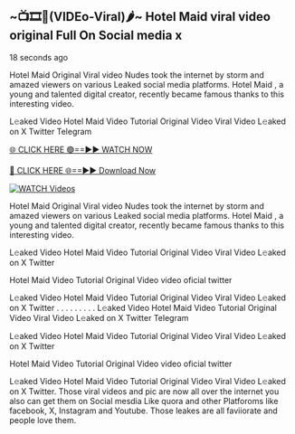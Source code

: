 ## ~📺🎞️👙(VIDEo-Viral)🌶~ Hotel Maid     viral video original Full On Social media x 

18 seconds ago

Hotel Maid     Original Viral video Nudes took the internet by storm and amazed viewers on various Leaked social media platforms. Hotel Maid    , a young and talented digital creator, recently became famous thanks to this interesting video.

L𝚎aked Video Hotel Maid     Video Tutorial Original Video Viral Video L𝚎aked on X Twitter Telegram

[🌐 CLICK HERE 🟢==►► WATCH NOW](https://cutt.ly/0rtR8jlR)

[🔴 CLICK HERE 🌐==►► Download Now](https://cutt.ly/SrtR4cwq)

[![WATCH Videos](https://i.imgur.com/dJHk4Zq.gif)](https://cutt.ly/0rtR8jlR)

Hotel Maid     Original Viral video Nudes took the internet by storm and amazed viewers on various Leaked social media platforms. Hotel Maid     , a young and talented digital creator, recently became famous thanks to this interesting video.

L𝚎aked Video Hotel Maid     Video Tutorial Original Video Viral Video L𝚎aked on X Twitter

Hotel Maid     Video Tutorial Original Video video oficial twitter

L𝚎aked Video Hotel Maid     Video Tutorial Original Video Viral Video L𝚎aked on X Twitter
. . . . . . . . . L𝚎aked Video Hotel Maid     Video Tutorial Original Video Viral Video L𝚎aked on X Twitter Telegram

L𝚎aked Video Hotel Maid     Video Tutorial Original Video Viral Video L𝚎aked on X Twitter

Hotel Maid      Video Tutorial Original Video video oficial twitter

L𝚎aked Video Hotel Maid      Video Tutorial Original Video Viral Video L𝚎aked on X Twitter.
Those viral videos and pic are now all over the internet you also can get them on Social mesdia Like quora and other Platforoms like facebook, X, Instagram and Youtube. Those leakes are all faviiorate and people love them.
